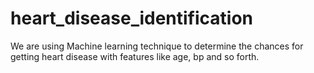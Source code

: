 # heart_disease_identification

We are using Machine learning technique to determine the chances for getting heart disease with features like age, bp and so forth.

